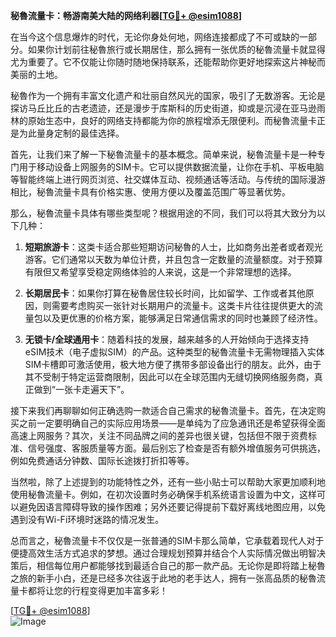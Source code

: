 **秘魯流量卡：畅游南美大陆的网络利器[[TG💪+ @esim1088](https://t.me/s/esim1088)]**

在当今这个信息爆炸的时代，无论你身处何地，网络连接都成了不可或缺的一部分。如果你计划前往秘魯旅行或长期居住，那么拥有一张优质的秘魯流量卡就显得尤为重要了。它不仅能让你随时随地保持联系，还能帮助你更好地探索这片神秘而美丽的土地。

秘魯作为一个拥有丰富文化遗产和壮丽自然风光的国家，吸引了无数游客。无论是探访马丘比丘的古老遗迹，还是漫步于库斯科的历史街道，抑或是沉浸在亚马逊雨林的原始生态中，良好的网络支持都能为你的旅程增添无限便利。而秘魯流量卡正是为此量身定制的最佳选择。

首先，让我们来了解一下秘魯流量卡的基本概念。简单来说，秘魯流量卡是一种专门用于移动设备上网服务的SIM卡。它可以提供数据流量，让你在手机、平板电脑等智能终端上进行网页浏览、社交媒体互动、视频通话等活动。与传统的国际漫游相比，秘魯流量卡具有价格实惠、使用方便以及覆盖范围广等显著优势。

那么，秘魯流量卡具体有哪些类型呢？根据用途的不同，我们可以将其大致分为以下几种：

1. **短期旅游卡**：这类卡适合那些短期访问秘魯的人士，比如商务出差者或者观光游客。它们通常以天数为单位计费，并且包含一定数量的流量额度。对于预算有限但又希望享受稳定网络体验的人来说，这是一个非常理想的选择。

2. **长期居民卡**：如果你打算在秘魯居住较长时间，比如留学、工作或者其他原因，则需要考虑购买一张针对长期用户的流量卡。这类卡片往往提供更大的流量包以及更优惠的价格方案，能够满足日常通信需求的同时也兼顾了经济性。

3. **无锁卡/全球通用卡**：随着科技的发展，越来越多的人开始倾向于选择支持eSIM技术（电子虚拟SIM）的产品。这种类型的秘魯流量卡无需物理插入实体SIM卡槽即可激活使用，极大地方便了携带多部设备出行的朋友。此外，由于其不受制于特定运营商限制，因此可以在全球范围内无缝切换网络服务商，真正做到“一张卡走遍天下”。

接下来我们再聊聊如何正确选购一款适合自己需求的秘魯流量卡。首先，在决定购买之前一定要明确自己的实际应用场景——是单纯为了应急通讯还是希望获得全面高速上网服务？其次，关注不同品牌之间的差异也很关键，包括但不限于资费标准、信号强度、客服质量等方面。最后别忘了检查是否有额外增值服务可供挑选，例如免费通话分钟数、国际长途拨打折扣等等。

当然啦，除了上述提到的功能特性之外，还有一些小贴士可以帮助大家更加顺利地使用秘魯流量卡。例如，在初次设置时务必确保手机系统语言设置为中文，这样可以避免因语言障碍导致的操作困难；另外还要记得提前下载好离线地图应用，以免遇到没有Wi-Fi环境时迷路的情况发生。

总而言之，秘魯流量卡不仅仅是一张普通的SIM卡那么简单，它承载着现代人对于便捷高效生活方式追求的梦想。通过合理规划预算并结合个人实际情况做出明智决策后，相信每位用户都能够找到最适合自己的那一款产品。无论你是即将踏上秘魯之旅的新手小白，还是已经多次往返于此地的老手达人，拥有一张高品质的秘魯流量卡都将让您的行程变得更加丰富多彩！

[[TG💪+ @esim1088](https://t.me/s/esim1088)]  
![Image](https://i.postimg.cc/4NQfJmqS/Snipaste-2025-05-13-00-14-12.png)